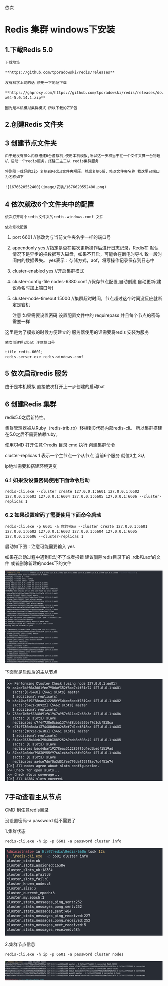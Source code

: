 依次

# Redis 集群 windows下安装

## 1.下载Redis 5.0

    下载地址

    **https://github.com/tporadowski/redis/releases**

    没有科学上网的话 使用一下地址下载

    **https://ghproxy.com/https://github.com/tporadowski/redis/releases/download/v5.0.14.1/Redis-x64-5.0.14.1.zip**

    因为是本机模拟集群模式 所以下载的ZIP包

## 2.创建Redis 文件夹

## 3 创建节点文件夹

    由于是没有那么内存搭建6台虚拟机,使用本机模拟,所以这一步相当于在一个文件夹算一台物理机 启动一个redis服务，搭建三主三从 redis集群服务

    将刚刚下载好的zip 复制到Redis文件夹解压。然后复制6份，修改文件夹名称 我这里已端口为名称如下

    ![1676620552400](image/安装/1676620552400.png)

## 4 依次就改6个文件夹中的配置

    依次打开每个redis文件夹的redis.windows.conf 文件

    依次修改配置

1. port 6601  //修改为与当前文件夹名字一样的端口号
2. appendonly yes //指定是否在每次更新操作后进行日志记录，Redis在 默认情况下是异步的把数据写入磁盘，如果不开启，可能会在断电时导4. 致一段时间内的数据丢失。 yes表示：存储方式，aof，将写操作记录保存到日志中
3. cluster-enabled yes //开启集群模式
4. cluster-config-file nodes-6380.conf //保存节点配置,自动创建,自动更新(建议命名时加上端口号)
5. cluster-node-timeout 15000 //集群超时时间，节点超过这个时间没反应就断定是宕机

   注意 如果需要设置密码  设置配置文件中的 requirepass  并且每个节点的密码需要一样

这里是为了模拟的时候方便建立的 服务器使用的话需要将redis 安装为服务

    依次创建启动bat 注意端口号

```
title redis-6601;
redis-server.exe redis.windows.conf
```

## 5 依次启动redis 服务

 由于是本机模拟 直接依次打开上一步创建的启动bat

## 6 创建Redis 集群

redis5.0之后新特性。

集群管理器被从Ruby（redis-trib.rb）移植到C代码内部redis-cli。
所以集群搭建在5.0之后不需要依赖ruby。

使用CMD 打开任意个redis 目录 cmd 执行 创建集群命令

cluster-replicas 1 表示一个主节点一个从节点 当前6个服务 就位3主 3从

ip地址需要和搭建环境更变

### 6.1 如果没设置密码使用下面命令启动

```
redis-cli.exe --cluster create 127.0.0.1:6601 127.0.0.1:6602 127.0.0.1:6603 127.0.0.1:6604 127.0.0.1:6605 127.0.0.1:6606 --cluster-replicas 1
```

### 6.2 如果设置密码了需要使用下面命令启动

```
redis-cli.exe -p 6601 -a 你的密码 --cluster create 127.0.0.1:6601 127.0.0.1:6602 127.0.0.1:6603 127.0.0.1:6604 127.0.0.1:6605 127.0.0.1:6606 --cluster-replicas 1
```

启动如下图：注意可能需要输入 yes

如果在启动过程中遇到启动不了或者报错 建议删除redis目录下的 .rdb和.aof的文件 或者删除新建的nodes下的文件

![1676622510691](image/安装/1676622510691.png)

下面就是启动后的主从节点

![1676622521025](image/安装/1676622521025.png)

## 7手动查看主从节点

CMD 到任意redis目录

没设置密码-a password 就不需要了

1.集群状态

```
redis-cli.exe -h ip -p 6601 -a password cluster info
```

![1676622778991](image/安装/1676622778991.png)

2.集群节点信息

```
redis-cli.exe -h ip -p 6601 -a password cluster nodes
```

![1676622767578](image/安装/1676622767578.png)
